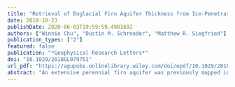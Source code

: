 ```yaml
---
title: "Retrieval of Englacial Firn Aquifer Thickness from Ice-Penetrating Radar Sounding in Southeast Greenland"
date: 2018-10-23
publishDate: 2020-06-03T19:59:59.498169Z
authors: ["Winnie Chu", "Dustin M. Schroeder", "Matthew R. Siegfried"]
publication_types: ["2"]
featured: false
publication: "*Geophysical Research Letters*"
doi: "10.1029/2018GL079751"
url_pdf: "https://agupubs.onlinelibrary.wiley.com/doi/epdf/10.1029/2018GL079751"
abstract: "An extensive perennial firn aquifer was previously mapped in Helheim Glacier, Southeast Greenland. However, critical constraints on aquifer thickness have been so far unobtainable without expensive field observations. Here we present a novel method that combines very high frequency airborne deep ice radar and ice sheet modeling to retrieve aquifer thickness and its evolution at Helheim Glacier. Using 2012–2014 radar measurements, we identify three aquifers of 4–25 m thick, with a total area of 1,934 km$^2$ and water storage of 2.2 ± 1.5 Gt, about half the volume of previous estimates. The aquifer system is dynamic, and its thickness varies interannually at a rate similar to changes in surface mass balance. The rapid upstream migration of the saturated aquifer implies that this feature has the potential to increase its storage potential in upper Greenland. Together, a combination of very high‐ and ultra high frequency radar sounding provides a powerful tool to characterize englacial firn aquifers."
---
```


